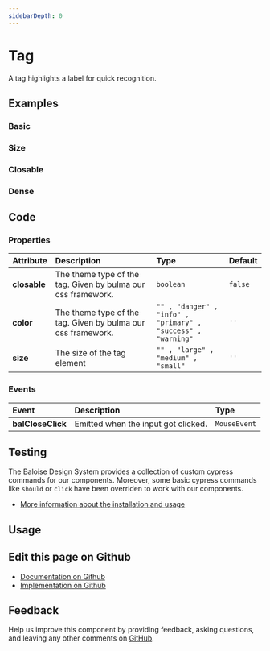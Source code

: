 ```yaml
---
sidebarDepth: 0
---
```


# Tag


<!-- START: human documentation top -->

A tag highlights a label for quick recognition.

<!-- END: human documentation top -->

<ClientOnly><docs-component-tabs></docs-component-tabs></ClientOnly>


## Examples

### Basic

<ClientOnly><docs-demo-bal-tag-107></docs-demo-bal-tag-107></ClientOnly>


### Size

<ClientOnly><docs-demo-bal-tag-108></docs-demo-bal-tag-108></ClientOnly>


### Closable

<ClientOnly><docs-demo-bal-tag-109></docs-demo-bal-tag-109></ClientOnly>


### Dense

<ClientOnly><docs-demo-bal-tag-110></docs-demo-bal-tag-110></ClientOnly>



## Code



### Properties


| Attribute    | Description                                                  | Type                                                                    | Default            |
| :----------- | :----------------------------------------------------------- | :---------------------------------------------------------------------- | :----------------- |
| **closable** | The theme type of the tag. Given by bulma our css framework. | <code>boolean</code>                                                    | <code>false</code> |
| **color**    | The theme type of the tag. Given by bulma our css framework. | <code>"" , "danger" , "info" , "primary" , "success" , "warning"</code> | <code>''</code>    |
| **size**     | The size of the tag element                                  | <code>"" , "large" , "medium" , "small"</code>                          | <code>''</code>    |

### Events


| Event             | Description                         | Type                    |
| :---------------- | :---------------------------------- | :---------------------- |
| **balCloseClick** | Emitted when the input got clicked. | <code>MouseEvent</code> |

## Testing

The Baloise Design System provides a collection of custom cypress commands for our components. Moreover, some basic cypress commands like `should` or `click` have been overriden to work with our components.

- [More information about the installation and usage](/components/tooling/testing.html)

## Usage

<!-- START: human documentation usage -->

<!-- END: human documentation usage -->



## Edit this page on Github

* [Documentation on Github](https://github.com/baloise/design-system/blob/master/docs/src/components/components/bal-tag.md)
* [Implementation on Github](https://github.com/baloise/design-system/blob/master/packages/components/src/components/bal-tag)

## Feedback

Help us improve this component by providing feedback, asking questions, and leaving any other comments on [GitHub](https://github.com/baloise/design-system/issues/new).

